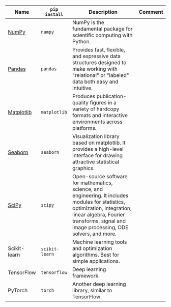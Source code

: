 | Name | `pip install` | Description | Comment |
| ---- | ------------- | ----------- | ------- |
| [NumPy](https://numpy.org/doc/) | `numpy` | NumPy is the fundamental package for scientific computing with Python. ||
| [Pandas](https://pandas.pydata.org/docs/) | `pandas` | Provides fast, flexible, and expressive data structures designed to make working with "relational" or "labeled" data both easy and intuitive. ||
| [Matplotlib](https://matplotlib.org/) | `matplotlib` | Produces publication-quality figures in a variety of hardcopy formats and interactive environments across platforms. | |
| [Seaborn](http://seaborn.pydata.org/) | `seaborn` | Visualization library based on matplotlib. It provides a high-level interface for drawing attractive statistical graphics. | |
| [SciPy](https://docs.scipy.org/doc/scipy/) | `scipy` | Open-source software for mathematics, science, and engineering. It includes modules for statistics, optimization, integration, linear algebra, Fourier transforms, signal and image processing, ODE solvers, and more. | |
| Scikit-learn | `scikit-learn` | Machine learning tools and optimization algorithms. Best for simple applications. | |
| TensorFlow | `tensorflow` | Deep learning framework. | |
| PyTorch | `torch` | Another deep learning library, similar to TensorFlow. | |